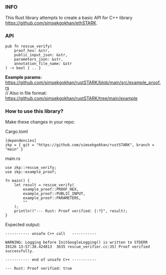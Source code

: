 
### INFO

This Rust library attempts to create a basic API for C++ library https://github.com/simsekgokhan/ethSTARK.  

### API

```
pub fn rescue_verify(
    proof_hex: &str,
    public_input_json: &str, 
    parameters_json: &str, 
    annotation_file_name: &str
) -> bool { .. }
```

**Example params:**  
https://github.com/simsekgokhan/rustSTARK/blob/main/src/example_proof.rs  
// Also in file format:  
https://github.com/simsekgokhan/rustSTARK/tree/main/example

### How to use this library? 

Make these changes in your repo:  

Cargo.toml  
```
[dependencies]
zkp = { git = "https://github.com/simsekgokhan/rustSTARK", branch = "main" }
```

main.rs  
```
use zkp::rescue_verify;
use zkp::example_proof;

fn main() {
    let result = rescue_verify(
        example_proof::PROOF_HEX, 
        example_proof::PUBLIC_INPUT,
        example_proof::PARAMETERS, 
        ""
    );
    println!("--- Rust: Proof verified: {:?}", result);
}
```

Expected output:

```
----------- unsafe C++ call   -----------

WARNING: Logging before InitGoogleLogging() is written to STDERR
I0126 13:57:38.424813  3635 rescue_verifier.cc:35] Proof verified successfully.

----------- end of unsafe C++ -----------

--- Rust: Proof verified: true
```


